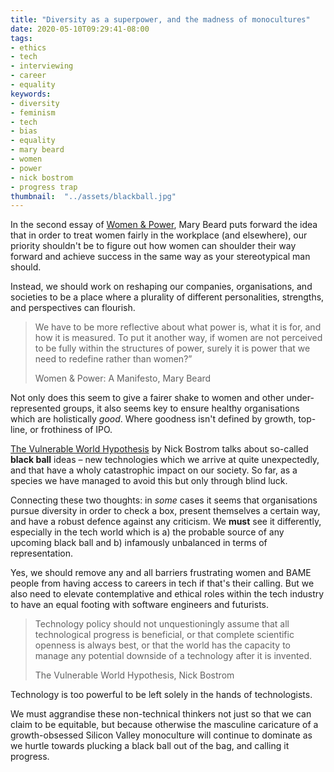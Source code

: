 ```yaml
---
title: "Diversity as a superpower, and the madness of monocultures"
date: 2020-05-10T09:29:41-08:00
tags:
- ethics
- tech
- interviewing
- career
- equality
keywords:
- diversity
- feminism
- tech
- bias
- equality
- mary beard
- women
- power
- nick bostrom
- progress trap
thumbnail:  "../assets/blackball.jpg"
---
```


In the second essay of [Women & Power](https://www.goodreads.com/book/show/36525023-women-power), Mary Beard puts forward the idea that in order to treat women fairly in the workplace (and elsewhere), our priority shouldn't be to figure out how women can shoulder their way forward and achieve success in the same way as your stereotypical man should.

Instead, we should work on reshaping our companies, organisations, and societies to be a place where a plurality of different personalities, strengths, and perspectives can flourish.

> We have to be more reflective about what power is, what it is for, and how it is measured. To put it another way, if women are not perceived to be fully within the structures of power, surely it is power that we need to redefine rather than women?”
> <footer>Women & Power: A Manifesto, Mary Beard</footer>

Not only does this seem to give a fairer shake to women and other under-represented groups, it also seems key to ensure healthy organisations which are holistically _good_. Where goodness isn't defined by growth, top-line, or frothiness of IPO.

[The Vulnerable World Hypothesis](https://nickbostrom.com/papers/vulnerable.pdf) by Nick Bostrom talks about so-called **black ball** ideas – new technologies which we arrive at quite unexpectedly, and that have a wholy catastrophic impact on our society. So far, as a species we have managed to avoid this but only through blind luck.

Connecting these two thoughts: in _some_ cases it seems that organisations pursue diversity in order to check a box, present themselves a certain way, and have a robust defence against any criticism. We **must** see it differently, especially in the tech world which is a) the probable source of any upcoming black ball and b) infamously unbalanced in terms of representation.

Yes, we should remove any and all barriers frustrating women and BAME people from having access to careers in tech if that's their calling. But we also need to elevate contemplative and ethical roles within the tech industry to have an equal footing with software engineers and futurists.

> Technology policy should not unquestioningly assume that all technological progress is beneficial, or that complete scientific openness is always best, or that the world has the capacity to manage any potential downside of a technology after it is invented.
> <footer>The Vulnerable World Hypothesis, Nick Bostrom</footer>

Technology is too powerful to be left solely in the hands of technologists.

We must aggrandise these non-technical thinkers not just so that we can claim to be equitable, but because otherwise the masculine caricature of a growth-obsessed Silicon Valley monoculture will continue to dominate as we hurtle towards plucking a black ball out of the bag, and calling it progress.
